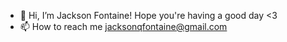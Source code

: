 - 👋 Hi, I’m Jackson Fontaine! Hope you're having a good day <3
- 📫 How to reach me jacksonqfontaine@gmail.com

<!---
spartanjax/spartanjax is a ✨ special ✨ repository because its `README.md` (this file) appears on your GitHub profile.
You can click the Preview link to take a look at your changes.
--->
